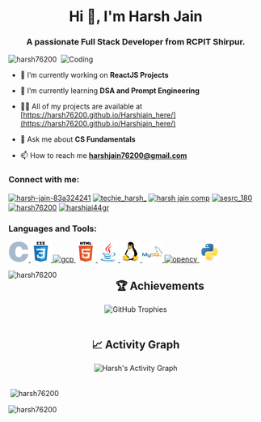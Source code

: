 <h1 align="center">Hi 👋, I'm Harsh Jain</h1>
<h3 align="center">A passionate Full Stack Developer from RCPIT Shirpur.</h3>
<img align="right" alt="Coding" width="400" src="https://cdn.dribbble.com/users/1162077/screenshots/3848914/programmer.gif">

<p align="left"> <img src="https://komarev.com/ghpvc/?username=harsh76200&label=Profile%20views&color=0e75b6&style=flat" alt="harsh76200" /> </p>

- 🔭 I’m currently working on **ReactJS Projects**

- 🌱 I’m currently learning **DSA and Prompt Engineering**

- 👨‍💻 All of my projects are available at [https://harsh76200.github.io/Harshjain_here/](https://harsh76200.github.io/Harshjain_here/)

- 💬 Ask me about **CS Fundamentals**

- 📫 How to reach me **harshjain76200@gmail.com**

<h3 align="left">Connect with me:</h3>
<p align="left">
<a href="https://linkedin.com/in/harsh-jain-83a324241" target="blank"><img align="center" src="https://raw.githubusercontent.com/rahuldkjain/github-profile-readme-generator/master/src/images/icons/Social/linked-in-alt.svg" alt="harsh-jain-83a324241" height="30" width="40" /></a>
<a href="https://instagram.com/techie_harsh_" target="blank"><img align="center" src="https://raw.githubusercontent.com/rahuldkjain/github-profile-readme-generator/master/src/images/icons/Social/instagram.svg" alt="techie_harsh_" height="30" width="40" /></a>
<a href="https://www.youtube.com/c/harsh jain comp" target="blank"><img align="center" src="https://raw.githubusercontent.com/rahuldkjain/github-profile-readme-generator/master/src/images/icons/Social/youtube.svg" alt="harsh jain comp" height="30" width="40" /></a>
<a href="https://www.codechef.com/users/sesrc_180" target="blank"><img align="center" src="https://cdn.jsdelivr.net/npm/simple-icons@3.1.0/icons/codechef.svg" alt="sesrc_180" height="30" width="40" /></a>
<a href="https://www.leetcode.com/harsh76200" target="blank"><img align="center" src="https://raw.githubusercontent.com/rahuldkjain/github-profile-readme-generator/master/src/images/icons/Social/leet-code.svg" alt="harsh76200" height="30" width="40" /></a>
<a href="https://auth.geeksforgeeks.org/user/harshjai44gr" target="blank"><img align="center" src="https://raw.githubusercontent.com/rahuldkjain/github-profile-readme-generator/master/src/images/icons/Social/geeks-for-geeks.svg" alt="harshjai44gr" height="30" width="40" /></a>
</p>

<h3 align="left">Languages and Tools:</h3>
<p align="left"> <a href="https://www.cprogramming.com/" target="_blank" rel="noreferrer"> <img src="https://raw.githubusercontent.com/devicons/devicon/master/icons/c/c-original.svg" alt="c" width="40" height="40"/> </a> <a href="https://www.w3schools.com/css/" target="_blank" rel="noreferrer"> <img src="https://raw.githubusercontent.com/devicons/devicon/master/icons/css3/css3-original-wordmark.svg" alt="css3" width="40" height="40"/> </a> <a href="https://cloud.google.com" target="_blank" rel="noreferrer"> <img src="https://www.vectorlogo.zone/logos/google_cloud/google_cloud-icon.svg" alt="gcp" width="40" height="40"/> </a> <a href="https://www.w3.org/html/" target="_blank" rel="noreferrer"> <img src="https://raw.githubusercontent.com/devicons/devicon/master/icons/html5/html5-original-wordmark.svg" alt="html5" width="40" height="40"/> </a> <a href="https://www.java.com" target="_blank" rel="noreferrer"> <img src="https://raw.githubusercontent.com/devicons/devicon/master/icons/java/java-original.svg" alt="java" width="40" height="40"/> </a> <a href="https://www.linux.org/" target="_blank" rel="noreferrer"> <img src="https://raw.githubusercontent.com/devicons/devicon/master/icons/linux/linux-original.svg" alt="linux" width="40" height="40"/> </a> <a href="https://www.mysql.com/" target="_blank" rel="noreferrer"> <img src="https://raw.githubusercontent.com/devicons/devicon/master/icons/mysql/mysql-original-wordmark.svg" alt="mysql" width="40" height="40"/> </a> <a href="https://opencv.org/" target="_blank" rel="noreferrer"> <img src="https://www.vectorlogo.zone/logos/opencv/opencv-icon.svg" alt="opencv" width="40" height="40"/> </a> <a href="https://www.python.org" target="_blank" rel="noreferrer"> <img src="https://raw.githubusercontent.com/devicons/devicon/master/icons/python/python-original.svg" alt="python" width="40" height="40"/> </a> </p>

<p><img align="left" src="https://github-readme-stats.vercel.app/api/top-langs?username=harsh76200&show_icons=true&locale=en&layout=compact" alt="harsh76200" /></p>

## <div align="center">🏆 Achievements</div>

<div align="center">
  <img src="https://github-profile-trophy.vercel.app/?username=Avinashpatkar34&theme=radical&no-frame=false&no-bg=true&margin-w=15&margin-h=15&column=7" alt="GitHub Trophies">
</div>

<br>

## <div align="center">📈 Activity Graph</div>

<div align="center">
  <img alt="Harsh's Activity Graph" src="https://github-readme-activity-graph.vercel.app/graph?username=harsh76200&theme=react-dark&hide_border=true" />
</div>

<br>

<p>&nbsp;<img align="center" src="https://github-readme-stats.vercel.app/api?username=harsh76200&show_icons=true&locale=en" alt="harsh76200" /></p>

<p><img align="center" src="https://github-readme-streak-stats.herokuapp.com/?user=harsh76200&" alt="harsh76200" /></p>
